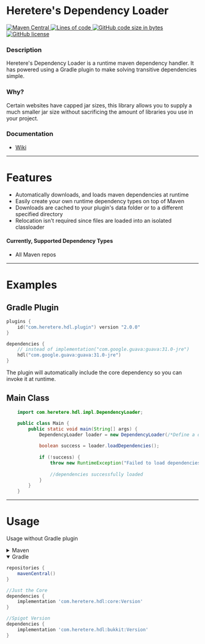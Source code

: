 # Heretere's Dependency Loader

<p align="left">
    <a href="#" onclick="return false;">
        <img alt="Maven Central" src="https://img.shields.io/maven-central/v/com.heretere.hdl/core?style=for-the-badge">
    </a>
    <a href="#" onclick="return false;">
        <img alt="Lines of code" src="https://img.shields.io/tokei/lines/github/heretere/hdl?style=for-the-badge">
    </a>
    <a href="#" onclick="return false;">
        <img alt="GitHub code size in bytes" src="https://img.shields.io/github/languages/code-size/heretere/hdl?style=for-the-badge">
    </a>
    <a href="https://github.com/heretere/hdl/blob/master/LICENSE">
        <img alt="GitHub license" src="https://img.shields.io/github/license/heretere/hdl?style=for-the-badge">
    </a>
</p>

### Description

Heretere's Dependency Loader is a runtime maven dependency handler. It has powered using a Gradle plugin to make solving
transitive dependencies simple.

### Why?

Certain websites have capped jar sizes, this library allows you to supply a much smaller jar size without sacrificing
the amount of libraries you use in your project.

### Documentation

- [Wiki](https://github.com/heretere/hdl/wiki)

---

# Features

- Automatically downloads, and loads maven dependencies at runtime
- Easily create your own runtime dependency types on top of Maven
- Downloads are cached to your plugin's data folder or to a different specified directory
- Relocation isn't required since files are loaded into an isolated classloader

#### Currently, Supported Dependency Types

- All Maven repos

---

# Examples

## Gradle Plugin

```kotlin
plugins {
	id("com.heretere.hdl.plugin") version "2.0.0"
}

dependencies {
	// instead of implementation("com.google.guava:guava:31.0-jre")
	hdl("com.google.guava:guava:31.0-jre")
}
```

The plugin will automatically include the core dependency so you can invoke it at runtime.

## Main Class

```java
	import com.heretere.hdl.impl.DependencyLoader;

	public class Main {
		public static void main(String[] args) {
			DependencyLoader loader = new DependencyLoader(/*Define a dependency directory path here*/);
			
			boolean success = loader.loadDependencies();
			
			if (!success) {
				throw new RuntimeException("Failed to load dependencies");
				
				//dependencies successfully loaded
			}
		}
	}
```

---

# Usage

Usage without Gradle plugin

<details>
<summary>Maven</summary>

```xml
<!-- Just the Core -->
<dependency>
    <groupId>com.heretere.hdl</groupId>
    <artifactId>core</artifactId>
    <version>Version</version>
</dependency>
```

```xml
<!-- Spigot Version -->
<dependency>
    <groupId>com.heretere.hdl</groupId>
    <artifactId>bukkit</artifactId>
    <version>Version</version>
</dependency>
```

</details>
<details open>
<summary>Gradle</summary>

```groovy
repositories {
    mavenCentral()
}
```

```groovy
//Just the Core
dependencies {
    implementation 'com.heretere.hdl:core:Version'
}
```

```groovy
//Spigot Version
dependencies {
    implementation 'com.heretere.hdl:bukkit:Version'
}
```

</details>
